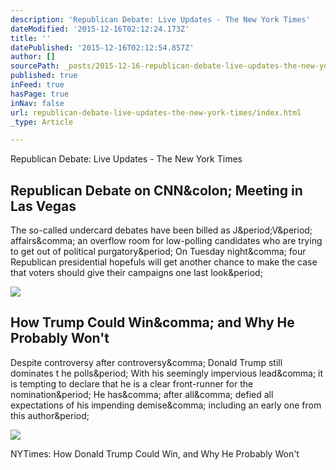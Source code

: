 ```yaml
---
description: 'Republican Debate: Live Updates - The New York Times'
dateModified: '2015-12-16T02:12:24.173Z'
title: ''
datePublished: '2015-12-16T02:12:54.857Z'
author: []
sourcePath: _posts/2015-12-16-republican-debate-live-updates-the-new-york-times.md
published: true
inFeed: true
hasPage: true
inNav: false
url: republican-debate-live-updates-the-new-york-times/index.html
_type: Article

---
```

Republican Debate: Live Updates - The New York Times

<article style=""><h1>Republican Debate on CNN&amp;colon; Meeting in Las Vegas</h1><p>The so-called undercard debates have been billed as J&amp;period;V&amp;period; affairs&amp;comma; an overflow room for low-polling candidates who are trying to get out of political purgatory&amp;period; On Tuesday night&amp;comma; four Republican presidential hopefuls will get another chance to make the case that voters should give their campaigns one last look&amp;period;</p><img src="http://graphics8.nytimes.com/images/2015/12/16/us/15liveblog-promo/15liveblog-promo-facebookJumbo.jpg" /></article>

<article style=""><h1>How Trump Could Win&amp;comma; and Why He Probably Won't</h1><p>Despite controversy after controversy&amp;comma; Donald Trump still dominates t he polls&amp;period; With his seemingly impervious lead&amp;comma; it is tempting to declare that he is a clear front-runner for the nomination&amp;period; He has&amp;comma; after all&amp;comma; defied all expectations of his impending demise&amp;comma; including an early one from this author&amp;period;</p><img src="http://static01.nyt.com/images/2015/12/15/upshot/15UP-TRUMP/15UP-TRUMP-facebookJumbo.jpg" /></article>

NYTimes: How Donald Trump Could Win, and Why He Probably Won't